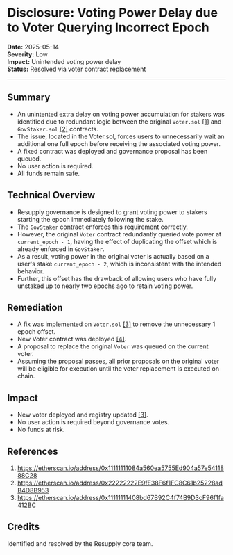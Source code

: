 # Disclosure: Voting Power Delay due to Voter Querying Incorrect Epoch

**Date:** 2025-05-14  
**Severity:** Low  
**Impact:** Unintended voting power delay  
**Status:** Resolved via voter contract replacement

---

## Summary

- An unintented extra delay on voting power accumulation for stakers was identified due to redundant logic between the original `Voter.sol` [[1]](#References) and `GovStaker.sol` [[2]](#References) contracts.
- The issue, located in the Voter.sol, forces users to unnecessarily wait an additional one full epoch before receiving the associated voting power.
- A fixed contract was deployed and governance proposal has been queued.
- No user action is required.
- All funds remain safe.

## Technical Overview

- Resupply governance is designed to grant voting power to stakers starting the epoch immediately following the stake.
- The `GovStaker` contract enforces this requirement correctly.
- However, the original `Voter` contract redundantly queried vote power at `current_epoch - 1`, having the effect of duplicating the offset which is already enforced in `GovStaker`.
- As a result, voting power in the original voter is actually based on a user's stake `current_epoch - 2`, which is inconsistent with the intended behavior.
- Further, this offset has the drawback of allowing users who have fully unstaked up to nearly two epochs ago to retain voting power.

## Remediation

- A fix was implemented on `Voter.sol` [[3]](#References) to remove the unnecessary 1 epoch offset.
- New Voter contract was deployed [[4]]().
- A proposal to replace the original `Voter` was queued on the current voter.
- Assuming the proposal passes, all prior proposals on the original voter will be eligible for execution until the voter replacement is executed on chain.

## Impact

- New voter deployed and registry updated [[3]](#References).
- No user action is required beyond governance votes.
- No funds at risk.

## References

1. https://etherscan.io/address/0x11111111084a560ea5755Ed904a57e5411888C28
2. https://etherscan.io/address/0x22222222E9fE38F6f1FC8C61b25228adB4D8B953
3. https://etherscan.io/address/0x11111111408bd67B92C4f74B9D3cF96f1fa412BC

## Credits

Identified and resolved by the Resupply core team.
